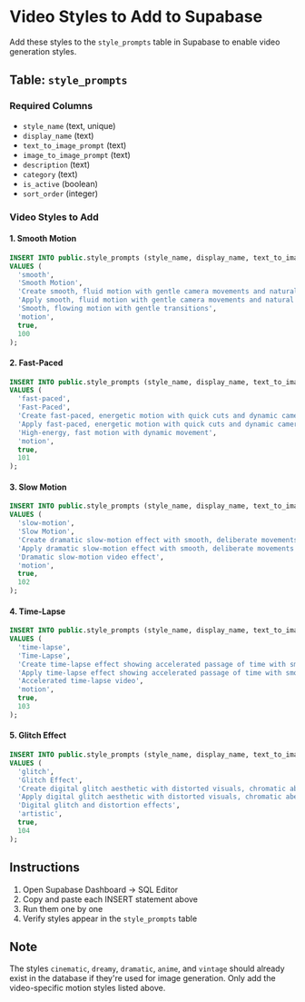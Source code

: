 # Video Styles to Add to Supabase

Add these styles to the `style_prompts` table in Supabase to enable video generation styles.

## Table: `style_prompts`

### Required Columns
- `style_name` (text, unique)
- `display_name` (text)
- `text_to_image_prompt` (text)
- `image_to_image_prompt` (text)
- `description` (text)
- `category` (text)
- `is_active` (boolean)
- `sort_order` (integer)

### Video Styles to Add

#### 1. Smooth Motion
```sql
INSERT INTO public.style_prompts (style_name, display_name, text_to_image_prompt, image_to_image_prompt, description, category, is_active, sort_order)
VALUES (
  'smooth',
  'Smooth Motion',
  'Create smooth, fluid motion with gentle camera movements and natural transitions',
  'Apply smooth, fluid motion with gentle camera movements and natural transitions to',
  'Smooth, flowing motion with gentle transitions',
  'motion',
  true,
  100
);
```

#### 2. Fast-Paced
```sql
INSERT INTO public.style_prompts (style_name, display_name, text_to_image_prompt, image_to_image_prompt, description, category, is_active, sort_order)
VALUES (
  'fast-paced',
  'Fast-Paced',
  'Create fast-paced, energetic motion with quick cuts and dynamic camera work',
  'Apply fast-paced, energetic motion with quick cuts and dynamic camera work to',
  'High-energy, fast motion with dynamic movement',
  'motion',
  true,
  101
);
```

#### 3. Slow Motion
```sql
INSERT INTO public.style_prompts (style_name, display_name, text_to_image_prompt, image_to_image_prompt, description, category, is_active, sort_order)
VALUES (
  'slow-motion',
  'Slow Motion',
  'Create dramatic slow-motion effect with smooth, deliberate movements and enhanced details',
  'Apply dramatic slow-motion effect with smooth, deliberate movements and enhanced details to',
  'Dramatic slow-motion video effect',
  'motion',
  true,
  102
);
```

#### 4. Time-Lapse
```sql
INSERT INTO public.style_prompts (style_name, display_name, text_to_image_prompt, image_to_image_prompt, description, category, is_active, sort_order)
VALUES (
  'time-lapse',
  'Time-Lapse',
  'Create time-lapse effect showing accelerated passage of time with smooth transitions',
  'Apply time-lapse effect showing accelerated passage of time with smooth transitions to',
  'Accelerated time-lapse video',
  'motion',
  true,
  103
);
```

#### 5. Glitch Effect
```sql
INSERT INTO public.style_prompts (style_name, display_name, text_to_image_prompt, image_to_image_prompt, description, category, is_active, sort_order)
VALUES (
  'glitch',
  'Glitch Effect',
  'Create digital glitch aesthetic with distorted visuals, chromatic aberration, and digital artifacts',
  'Apply digital glitch aesthetic with distorted visuals, chromatic aberration, and digital artifacts to',
  'Digital glitch and distortion effects',
  'artistic',
  true,
  104
);
```

## Instructions

1. Open Supabase Dashboard → SQL Editor
2. Copy and paste each INSERT statement above
3. Run them one by one
4. Verify styles appear in the `style_prompts` table

## Note

The styles `cinematic`, `dreamy`, `dramatic`, `anime`, and `vintage` should already exist in the database if they're used for image generation. Only add the video-specific motion styles listed above.
